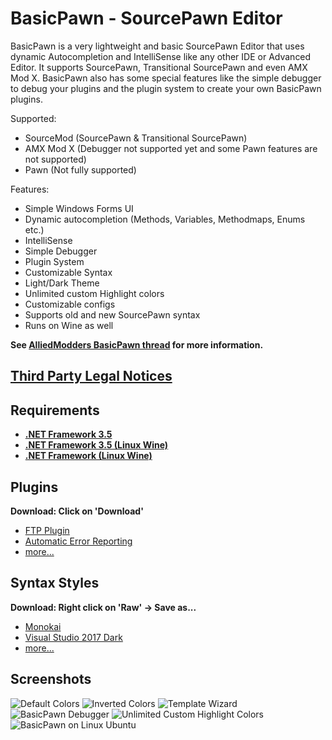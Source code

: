 # BasicPawn - SourcePawn Editor
BasicPawn is a very lightweight and basic SourcePawn Editor that uses dynamic Autocompletion and IntelliSense like any other IDE or Advanced Editor. It supports SourcePawn, Transitional SourcePawn and even AMX Mod X.
BasicPawn also has some special features like the simple debugger to debug your plugins and the plugin system to create your own BasicPawn plugins.

Supported:
- SourceMod (SourcePawn & Transitional SourcePawn)
- AMX Mod X (Debugger not supported yet and some Pawn features are not supported)
- Pawn (Not fully supported)

Features:
- Simple Windows Forms UI
- Dynamic autocompletion (Methods, Variables, Methodmaps, Enums etc.)
- IntelliSense
- Simple Debugger
- Plugin System
- Customizable Syntax
- Light/Dark Theme
- Unlimited custom Highlight colors
- Customizable configs
- Supports old and new SourcePawn syntax
- Runs on Wine as well

**See [AlliedModders BasicPawn thread](https://forums.alliedmods.net/showthread.php?t=289127) for more information.**

## [Third Party Legal Notices](Third%20Party%20Legal%20Notices.txt)

## Requirements
 - [**.NET Framework 3.5**](https://www.microsoft.com/net/download/dotnet-framework/net35-sp1)
 - [**.NET Framework 3.5 (Linux Wine)**](https://appdb.winehq.org/objectManager.php?sClass=version&iId=10166)
 - [**.NET Framework (Linux Wine)**](https://appdb.winehq.org/objectManager.php?sClass=application&iId=2586)

## Plugins
**Download: Click on 'Download'**
 - [FTP Plugin](Plugin%20Releases/BasicPawnPluginFTP.dll)
 - [Automatic Error Reporting](Plugin%20Releases/BasicPawnPluginAutoErrorReport.dll)
 - [more...](Plugin%20Releases)

## Syntax Styles
**Download: Right click on 'Raw' -> Save as...**
 - [Monokai](Custom%20Syntax%20Styles/Monokai.xml)
 - [Visual Studio 2017 Dark](Custom%20Syntax%20Styles/VisualStudio2017_Dark.xml)
 - [more...](Custom%20Syntax%20Styles)

## Screenshots
![Default Colors](https://i.imgur.com/3s0yB2x.png)
![Inverted Colors](https://i.imgur.com/YRDLsjD.png)
![Template Wizard](https://i.imgur.com/EvFjh9x.png)
![BasicPawn Debugger](https://i.imgur.com/UAnC3l7.png)
![Unlimited Custom Highlight Colors](https://i.imgur.com/T116gfC.png)
![BasicPawn on Linux Ubuntu](https://i.imgur.com/jpQ0mh5.png)
